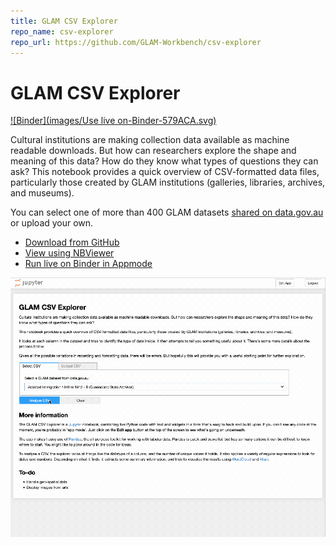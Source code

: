 ```yaml
---
title: GLAM CSV Explorer
repo_name: csv-explorer
repo_url: https://github.com/GLAM-Workbench/csv-explorer
---
```


# GLAM CSV Explorer

[![Binder](images/Use live on-Binder-579ACA.svg)](https://mybinder.org/v2/gh/GLAM-Workbench/csv-explorer/master?urlpath=%2Fapps%2Fcsv-explorer.ipynb)

Cultural institutions are making collection data available as machine readable downloads. But how can researchers explore the shape and meaning of this data? How do they know what types of questions they can ask? This notebook provides a quick overview of CSV-formatted data files, particularly those created by GLAM institutions (galleries, libraries, archives, and museums).

You can select one of more than 400 GLAM datasets [shared on data.gov.au](/glam-data-portals) or upload your own.

* [Download from GitHub](https://github.com/GLAM-Workbench/csv-explorer/blob/master/csv-explorer.ipynb)
* [View using NBViewer](https://nbviewer.jupyter.org/github/GLAM-Workbench/csv-explorer/blob/master/csv-explorer.ipynb)
* [Run live on Binder in Appmode](https://mybinder.org/v2/gh/GLAM-Workbench/csv-explorer/master?urlpath=%2Fapps%2Fcsv-explorer.ipynb)

![Screen capture](images/csv-explorer.gif)
